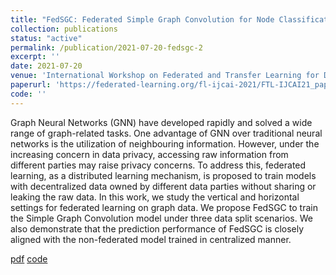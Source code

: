 ```yaml
---
title: "FedSGC: Federated Simple Graph Convolution for Node Classification"
collection: publications
status: "active"
permalink: /publication/2021-07-20-fedsgc-2
excerpt: ''
date: 2021-07-20
venue: 'International Workshop on Federated and Transfer Learning for Data Sparsity and Confidentiality in Conjunction with IJCAI 2021 (FTL-IJCAI-21)'
paperurl: 'https://federated-learning.org/fl-ijcai-2021/FTL-IJCAI21_paper_5.pdf'
code: ''
---
```


Graph Neural Networks (GNN) have developed rapidly and solved a wide range of graph-related tasks.
One advantage of GNN over traditional neural networks is the utilization of neighbouring information.
However, under the increasing concern in data privacy, accessing raw information from different parties may raise privacy concerns.
To address this, federated learning, as a distributed learning mechanism, is proposed to train models with decentralized data owned
by different data parties without sharing or leaking the raw data.
In this work, we study the vertical and horizontal settings for federated learning on graph data. We propose FedSGC to train the
Simple Graph Convolution model under three data split scenarios. We also demonstrate that the prediction performance of FedSGC is
closely aligned with the non-federated model trained in centralized manner.

[pdf](https://federated-learning.org/fl-ijcai-2021/FTL-IJCAI21_paper_5.pdf)
[code]()
